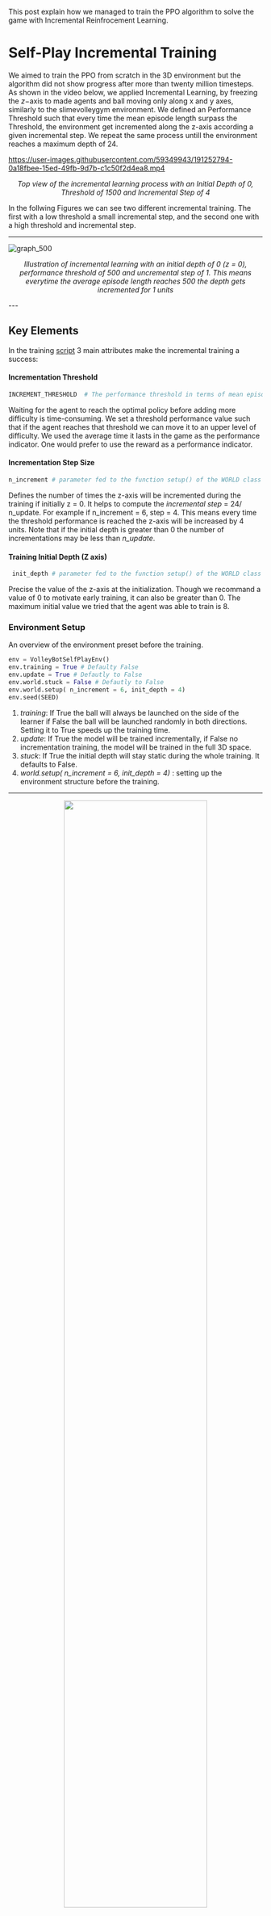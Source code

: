 This post explain how we managed to train the PPO algorithm to solve the game with Incremental Reinfrocement Learning.

# Self-Play Incremental Training

We aimed to train the PPO from scratch in the 3D environment but the algorithm did not show progress after more than twenty million timesteps. As shown in the video below, we applied Incremental Learning, by freezing the $z-$axis to made agents and ball moving only along x and y axes, similarly to the slimevolleygym environment. We defined an Performance Threshold such that every time the mean episode length surpass the Threshold, the environment get incremented along the z-axis according a given incremental step. We repeat the same process untill the environment reaches a maximum depth of 24.

https://user-images.githubusercontent.com/59349943/191252794-0a18fbee-15ed-49fb-9d7b-c1c50f2d4ea8.mp4

<p align="center">
  <em>Top view of the incremental learning process with an Initial Depth of 0, Threshold of 1500 and Incremental Step of 4</em>
</p>

In the follwing Figures we can see two different incremental training. The first with a low threshold a small incremental step, and the second one with a high threshold and incremental step.

---
![graph_500](https://user-images.githubusercontent.com/59349943/204380885-f3d1f0b6-cb66-4ba9-a453-0d2e1a63390e.png)
<p align="center">
  <em>Illustration of incremental learning with an initial depth of 0 (z = 0), performance threshold of 500 and uncremental step of 1. This means everytime the average episode length reaches 500 the depth gets incremented for 1 units</em>
</p>
---

## Key Elements

In the training [script](https://github.com/jbakambana/slimebot-volleyball/blob/main/slimebot-volleyball/controllers/selfplay_training_ppo/selfplay_training_ppo.py) 3 main attributes make the incremental training a success:
#### Incrementation Threshold
```python
INCREMENT_THRESHOLD  # The performance threshold in terms of mean episode length
```
Waiting for the agent to reach the optimal policy before adding more difficulty is time-consuming. We set a threshold performance value such that if the agent reaches that threshold we can move it to an upper level of difficulty. We used the average time it lasts in the game as the performance indicator. One would prefer to use the reward as a performance indicator.
#### Incrementation Step Size
```python
n_increment # parameter fed to the function setup() of the WORLD class
```
Defines the number of times the z-axis will be incremented during the training if initially z = 0. It helps to compute the *incremental step* = 24/ n_update. For example if n_increment = 6, step  = 4. This means every time the threshold performance is reached the z-axis will be increased by 4 units. Note that if the initial depth is greater than 0 the number of incrementations may be less than *n_update*.
#### Training Initial Depth (Z axis)
```python
 init_depth # parameter fed to the function setup() of the WORLD class
```
Precise the value of the z-axis at the initialization. Though we recommand a value of 0 to motivate early training, it can also be greater than 0. The maximum initial value we tried that the agent was able to train is 8.

### Environment Setup
An overview of the environment preset before the training.

```python
env = VolleyBotSelfPlayEnv()
env.training = True # Defaulty False
env.update = True # Defautly to False
env.world.stuck = False # Defautly to False
env.world.setup( n_increment = 6, init_depth = 4)                                               
env.seed(SEED)
```
1. *training*: If True the ball will always be launched on the side of the learner if False the ball will be launched randomly in both directions. Setting it to True speeds up the training time.
2. *update*: If True the model will be trained incrementally, if False no incrementation training, the model will be trained in the full 3D space.
3. *stuck*: If True the initial depth will stay static during the whole training. It defaults to False.
4. *world.setup( n_increment = 6, init_depth = 4)* : setting up the environment structure before the training.
---
<p align="center">
  <img width="75%" src="https://github.com/jbakambana/slimebot-volleyball/blob/main/Images/incremental.png"></img>
</p>

<p align="center">
  <em>Illustration of incremental learning with an initial depth of 0 (z = 0).  We can notice that the performance drops down after each incrementation, but the agent was able to adapt every time.</em>
</p>

---

## Trained Model

We used the stablebaselines [PPO2](https://github.com/hill-a/stable-baselines/blob/master/stable_baselines/ppo2) as the training model. But the environment is independent of the training algorithm and framework as long as *gym* is installed. You can use Stablebaselines [PPO1](https://github.com/hill-a/stable-baselines/tree/master/stable_baselines/ppo1) or Stablebaselines3 [PPO](https://github.com/DLR-RM/stable-baselines3/blob/master/stable_baselines3/ppo/ppo.py) as well or any other RL or Non-RL methods.

The main objective was to explore *incremental learning* of Deep RL agents not on the used algorithm.
